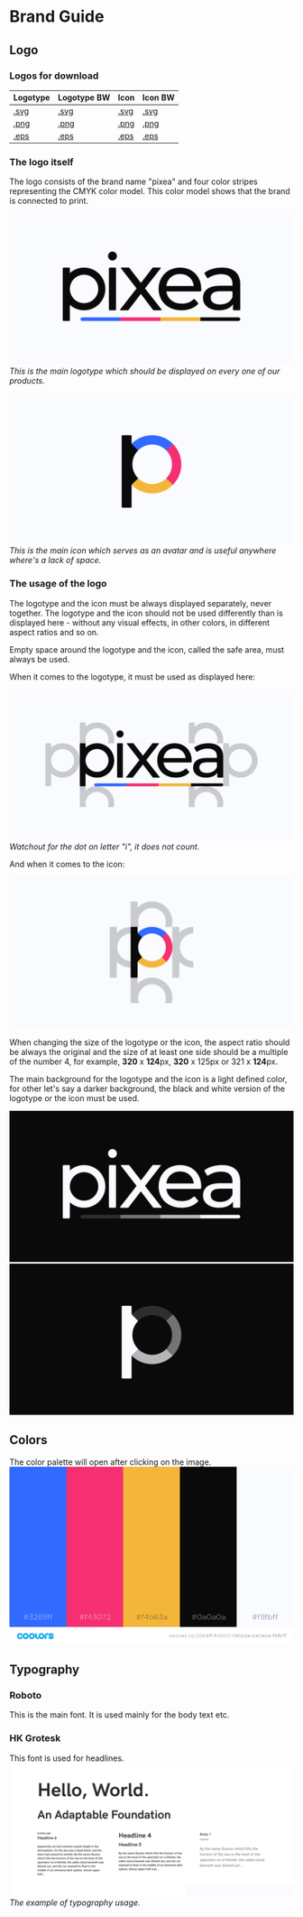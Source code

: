 # Brand Guide

## Logo
### Logos for download
| Logotype                | Logotype BW                | Icon                | Icon BW                |
|-------------------------|----------------------------|---------------------|------------------------|
|[.svg](logo/Logotype.svg)|[.svg](logo/Logotype_BW.svg)|[.svg](logo/Icon.svg)|[.svg](logo/Icon_BW.svg)|
|[.png](logo/Logotype.png)|[.png](logo/Logotype_BW.png)|[.png](logo/Icon.png)|[.png](logo/Icon_BW.png)|
|[.eps](logo/Logotype.eps)|[.eps](logo/Logotype_BW.eps)|[.eps](logo/Icon.eps)|[.eps](logo/Icon_BW.eps)|

### The logo itself
The logo consists of the brand name "pixea" and four color stripes representing the CMYK color model. This color model shows that the brand is connected to print.

![alt text](examples/Logotype.png "pixea logotype")
*This is the main logotype which should be displayed on every one of our products.*

![alt text](examples/Icon.png "pixea icon")
*This is the main icon which serves as an avatar and is useful anywhere where's a lack of space.*

### The usage of the logo
The logotype and the icon must be always displayed separately, never together. The logotype and the icon should not be used differently than is displayed here - without any visual effects, in other colors, in different aspect ratios and so on.

Empty space around the logotype and the icon, called the safe area, must always be used.

When it comes to the logotype, it must be used as displayed here:
 
![alt text](examples/Logotype_SafeArea.png "pixea logotype safe area")
*Watchout for the dot on letter "i", it does not count.*

And when it comes to the icon:

![alt text](examples/Icon_SafeArea.png "pixea icon safe area")

When changing the size of the logotype or the icon, the aspect ratio should be always the original and the size of at least one side should be a multiple of the number 4, for example, **320** x **124**px, **320** x 125px or 321 x **124**px.

The main background for the logotype and the icon is a light defined color, for other let's say a darker background, the black and white version of the logotype or the icon must be used.

![alt text](examples/Logotype_BW.png "pixea logotype bw")
![alt text](examples/Icon_BW.png "pixea icon bw")

## Colors
The color palette will open after clicking on the image.
[![alt text](examples/Palette.png)](https://coolors.co/3269ff-f43072-f4b63a-0a0a0a-f9fbff)

## Typography
### Roboto
This is the main font. It is used mainly for the body text etc.

### HK Grotesk
This font is used for headlines.
![alt text](examples/Typography.png "the example of typography usage")
*The example of typography usage.*